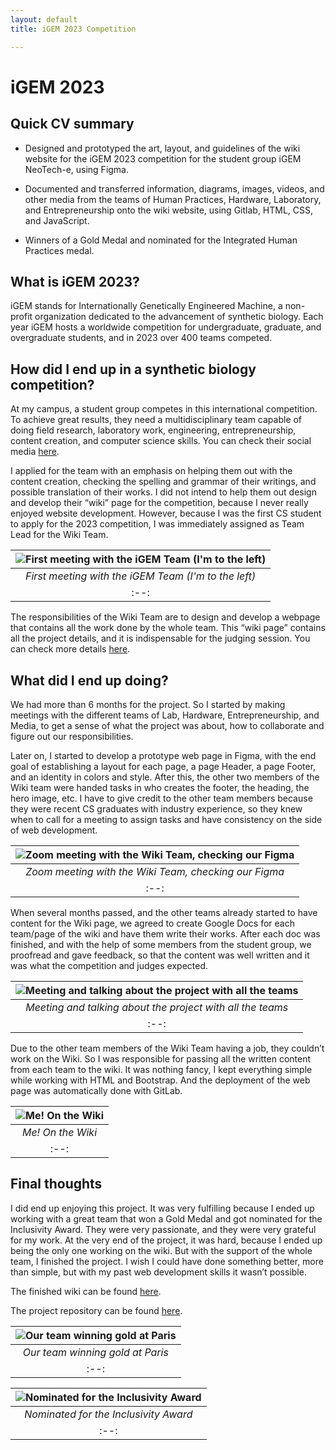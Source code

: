 ```yaml
---
layout: default
title: iGEM 2023 Competition

---
```


# iGEM 2023
## Quick CV summary
* Designed and prototyped the art, layout, and guidelines of the wiki website for the iGEM 2023 competition for the student group iGEM NeoTech-e, using Figma.

* Documented and transferred information, diagrams, images, videos, and other media from the teams of Human Practices, Hardware, Laboratory, and Entrepreneurship onto the wiki website, using Gitlab, HTML, CSS, and JavaScript.

* Winners of a Gold Medal and nominated for the Integrated Human Practices medal.


## What is iGEM 2023?
iGEM stands for Internationally Genetically Engineered Machine, a non-profit organization dedicated to the advancement of synthetic biology. Each year iGEM hosts a worldwide competition for undergraduate, graduate, and overgraduate students, and in 2023 over 400 teams competed. 

## How did I end up in a synthetic biology competition?
At my campus, a student group competes in this international competition. To achieve great results, they need a multidisciplinary team capable of doing field research, laboratory work, engineering, entrepreneurship, content creation, and computer science skills. You can check their social media [here](https://www.instagram.com/igemtec_gdl/).

I applied for the team with an emphasis on helping them out with the content creation, checking the spelling and grammar of their writings, and possible translation of their works. I did not intend to help them out design and develop their “wiki” page for the competition, because I never really enjoyed website development. However, because I was the first CS student to apply for the 2023 competition, I was immediately assigned as Team Lead for the Wiki Team.

| ![First meeting with the iGEM Team (I'm to the left)](https://i.imgur.com/lFQDG3O.jpg "First meeting with the iGEM Team (I'm to the left)") |
|:--:|
| *First meeting with the iGEM Team (I'm to the left)* |
|:--:|

The responsibilities of the Wiki Team are to design and develop a webpage that contains all the work done by the whole team. This “wiki page” contains all the project details, and it is indispensable for the judging session. You can check more details [here](https://competition.igem.org/deliverables/team-wiki). 

## What did I end up doing?
We had more than 6 months for the project. So I started by making meetings with the different teams of Lab, Hardware, Entrepreneurship, and Media, to get a sense of what the project was about, how to collaborate and figure out our responsibilities. 

Later on, I started to develop a prototype web page in Figma, with the end goal of establishing a layout for each page, a page Header, a page Footer, and an identity in colors and style. After this, the other two members of the Wiki team were handed tasks in who creates the footer, the heading, the hero image, etc. I have to give credit to the other team members because they were recent CS graduates with industry experience, so they knew when to call for a meeting to assign tasks and have consistency on the side of web development. 

| ![Zoom meeting with the Wiki Team, checking our Figma](https://i.imgur.com/HeDnLGq.png "Zoom meeting with the Wiki Team, checking our Figma") |
|:--:|
| *Zoom meeting with the Wiki Team, checking our Figma* |
|:--:|

When several months passed, and the other teams already started to have content for the Wiki page, we agreed to create Google Docs for each team/page of the wiki and have them write their works. After each doc was finished, and with the help of some members from the student group, we proofread and gave feedback, so that the content was well written and it was what the competition and judges expected.

| ![Meeting and talking about the project with all the teams](https://i.imgur.com/5QJ9RFt.png "Meeting and talking about the project with all the teams") |
|:--:|
| *Meeting and talking about the project with all the teams* |
|:--:|

Due to the other team members of the Wiki Team having a job, they couldn’t work on the Wiki. So I was responsible for passing all the written content from each team to the wiki. It was nothing fancy, I kept everything simple while working with HTML and Bootstrap. And the deployment of the web page was automatically done with GitLab. 

| ![Me! On the Wiki](https://i.imgur.com/PXpZwa7.png "Me! On the Wiki") |
|:--:|
| *Me! On the Wiki* |
|:--:|

## Final thoughts
I did end up enjoying this project. It was very fulfilling because I ended up working with a great team that won a Gold Medal and got nominated for the Inclusivity Award. They were very passionate, and they were very grateful for my work. At the very end of the project, it was hard, because I ended up being the only one working on the wiki. But with the support of the whole team, I finished the project. I wish I could have done something better, more than simple, but with my past web development skills it wasn’t possible.

The finished wiki can be found [here](https://2023.igem.wiki/tecmonterreygdl/).

The project repository can be found [here](https://gitlab.igem.org/2023/tecmonterreygdl).

| ![Our team winning gold at Paris](https://i.imgur.com/y8OtxFf.jpg "Our team winning gold at Paris") |
|:--:|
| *Our team winning gold at Paris* |
|:--:|

| ![Nominated for the Inclusivity Award](https://i.imgur.com/jA6xbfN.jpg "Nominated for the Inclusivity Award") |
|:--:|
| *Nominated for the Inclusivity Award* |
|:--:|